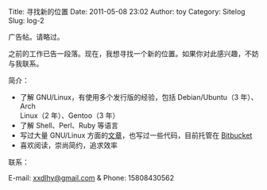 Title: 寻找新的位置
Date: 2011-05-08 23:02
Author: toy
Category: Sitelog
Slug: log-2

广告帖。请略过。

之前的工作已告一段落。现在，我想寻找一个新的位置。如果你对此感兴趣，不妨与我联系。

简介：

* 了解 GNU/Linux，有使用多个发行版的经验，包括 Debian/Ubuntu（3
年）、Arch  
Linux（2 年）、Gentoo（3 年）  
* 了解 Shell、Perl、Ruby 等语言  
* 写过大量 GNU/Linux 方面的[文章][a]，也写过一些代码，目前托管在
[Bitbucket][b]  
* 喜欢阅读，崇尚简约，追求效率

联系：

E-mail: xxdlhy@gmail.com & Phone: 15808430562

[a]: http://linuxtoy.org/archives/author/admin  
[b]: https://bitbucket.org/xuxiaodong/

